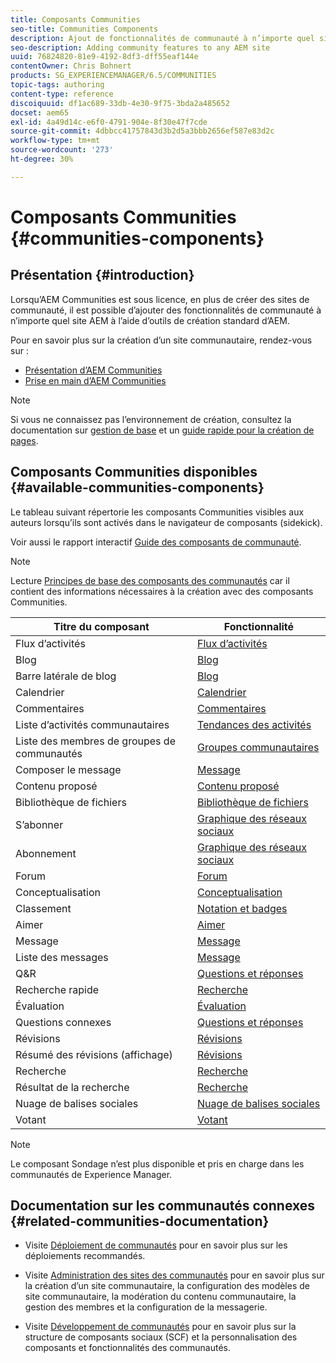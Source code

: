 ```yaml
---
title: Composants Communities
seo-title: Communities Components
description: Ajout de fonctionnalités de communauté à n’importe quel site AEM
seo-description: Adding community features to any AEM site
uuid: 76824820-81e9-4192-8df3-dff55eaf144e
contentOwner: Chris Bohnert
products: SG_EXPERIENCEMANAGER/6.5/COMMUNITIES
topic-tags: authoring
content-type: reference
discoiquuid: df1ac689-33db-4e30-9f75-3bda2a485652
docset: aem65
exl-id: 4a49d14c-e6f0-4791-904e-8f30e47f7cde
source-git-commit: 4dbbcc41757843d3b2d5a3bbb2656ef587e83d2c
workflow-type: tm+mt
source-wordcount: '273'
ht-degree: 30%

---
```


# Composants Communities {#communities-components}

## Présentation {#introduction}

Lorsqu’AEM Communities est sous licence, en plus de créer des sites de communauté, il est possible d’ajouter des fonctionnalités de communauté à n’importe quel site AEM à l’aide d’outils de création standard d’AEM.

Pour en savoir plus sur la création d’un site communautaire, rendez-vous sur :

* [Présentation d’AEM Communities](/help/communities/overview.md)
* [Prise en main d’AEM Communities](/help/communities/getting-started.md)

>[!NOTE]
>
>Si vous ne connaissez pas l’environnement de création, consultez la documentation sur [gestion de base](/help/sites-authoring/basic-handling.md) et un [guide rapide pour la création de pages](/help/sites-authoring/qg-page-authoring.md).

## Composants Communities disponibles {#available-communities-components}

Le tableau suivant répertorie les composants Communities visibles aux auteurs lorsqu’ils sont activés dans le navigateur de composants (sidekick).

Voir aussi le rapport interactif [Guide des composants de communauté](/help/communities/components-guide.md).

>[!NOTE]
>
>Lecture [Principes de base des composants des communautés](/help/communities/basics.md) car il contient des informations nécessaires à la création avec des composants Communities.

| **Titre du composant** | **Fonctionnalité** |
|---|---|
| Flux d’activités | [Flux d’activités](/help/communities/activities.md) |
| Blog | [Blog](/help/communities/blog-feature.md) |
| Barre latérale de blog | [Blog](/help/communities/blog-feature.md) |
| Calendrier | [Calendrier](/help/communities/calendar.md) |
| Commentaires | [Commentaires](/help/communities/comments.md) |
| Liste d’activités communautaires | [Tendances des activités](/help/communities/trends.md) |
| Liste des membres de groupes de communautés | [Groupes communautaires](/help/communities/creating-groups.md) |
| Composer le message | [Message](/help/communities/configure-messaging.md) |
| Contenu proposé | [Contenu proposé](/help/communities/featured.md) |
| Bibliothèque de fichiers | [Bibliothèque de fichiers](/help/communities/file-library.md) |
| S’abonner | [Graphique des réseaux sociaux](/help/communities/socialgraph.md) |
| Abonnement | [Graphique des réseaux sociaux](/help/communities/socialgraph.md) |
| Forum | [Forum](/help/communities/forum.md) |
| Conceptualisation | [Conceptualisation](/help/communities/ideation-feature.md) |
| Classement | [Notation et badges](/help/communities/enabling-leaderboard.md) |
| Aimer | [Aimer](/help/communities/liking.md) |
| Message | [Message](/help/communities/configure-messaging.md) |
| Liste des messages | [Message](/help/communities/configure-messaging.md) |
| Q&amp;R | [Questions et réponses](/help/communities/working-with-qna.md) |
| Recherche rapide | [Recherche](/help/communities/search.md) |
| Évaluation | [Évaluation](/help/communities/rating.md) |
| Questions connexes | [Questions et réponses](/help/communities/working-with-qna.md) |
| Révisions | [Révisions](/help/communities/reviews.md) |
| Résumé des révisions (affichage) | [Révisions](/help/communities/reviews.md) |
| Recherche | [Recherche](/help/communities/search.md) |
| Résultat de la recherche | [Recherche](/help/communities/search.md) |
| Nuage de balises sociales | [Nuage de balises sociales](/help/communities/tagcloud.md) |
| Votant | [Votant](/help/communities/voting.md) |

>[!NOTE]
>
>Le composant Sondage n’est plus disponible et pris en charge dans les communautés de Experience Manager.

## Documentation sur les communautés connexes {#related-communities-documentation}

* Visite [Déploiement de communautés](/help/communities/deploy-communities.md) pour en savoir plus sur les déploiements recommandés.

* Visite [Administration des sites des communautés](/help/communities/administer-landing.md) pour en savoir plus sur la création d’un site communautaire, la configuration des modèles de site communautaire, la modération du contenu communautaire, la gestion des membres et la configuration de la messagerie.

* Visite [Développement de communautés](/help/communities/communities.md) pour en savoir plus sur la structure de composants sociaux (SCF) et la personnalisation des composants et fonctionnalités des communautés.
